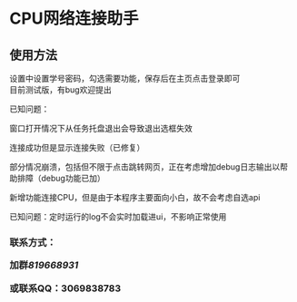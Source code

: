 # CPU网络连接助手

## 使用方法

设置中设置学号密码，勾选需要功能，保存后在主页点击登录即可  
目前测试版，有bug欢迎提出

已知问题：<p>窗口打开情况下从任务托盘退出会导致退出选框失效</p>
<p>连接成功但是显示连接失败（已修复）</p>
<p>部分情况崩溃，包括但不限于点击跳转网页，正在考虑增加debug日志输出以帮助排障（debug功能已加）</p>
<p>新增功能连接CPU，但是由于本程序主要面向小白，故不会考虑自选api</p>
<p>已知问题：定时运行的log不会实时加载进ui，不影响正常使用</p>

### 联系方式：<p>加群***819668931***</p><p>或联系QQ：3069838783</p>